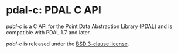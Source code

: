 pdal-c: PDAL C API
==================

[//]: # (@cond Hide build status from Doxygen)



[//]: # (@endcond)

*pdal-c* is a C API for the Point Data Abstraction Library ([PDAL](http:/github.com/PDAL/PDAL))
and is compatible with PDAL 1.7 and later.

*pdal-c* is released under the [BSD 3-clause license](LICENSE.md).